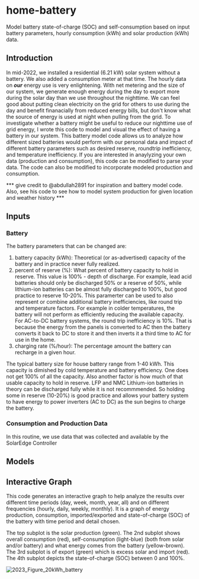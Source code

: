 # home-battery
Model battery state-of-charge (SOC) and self-consumption based on input battery parameters, hourly consumption (kWh) and solar production (kWh) data. 

## Introduction 
In mid-2022, we installed a residential (6.21 kW) solar system without a battery. We also added a consumption meter at that time.  The hourly data on ***our*** energy use is very enlightening. With net metering and the size of our system, we generate enough energy during the day to export more during the solar day than we use throughout the nighttime.  We can feel good about putting clean electricity on the grid for others to use during the day and benefit finanacially from reduced energy bills, but don't know what the source of energy is used at night when pulling from the grid.  To investigate whether a battery might be useful to reduce our nighttime use of grid energy, I wrote this code to model and visual the effect of having a battery in our system.  This battery model code allows us to analyze how different sized batteries would perform with our personal data and impact of different battery parameters such as desired reserve, roundtrip inefficiency, and temperature inefficiency.  If you are interested in anaylyzing your own data (production and consumption), this code can be modified to parse your data.  The code can also be modified to incorporate modeled production and consumption.  

*** give credit to @abdullah2891 for inspiration and battery model code.  Also, see his code to see how to model system production for given location and weather history ***

## Inputs

### Battery
The battery parameters that can be changed are:
1. battery capacity (kWh): Theoretical (or as-advertised) capacity of the battery and in practice never fully realized.
2. percent of reserve (%):  What percent of battery capacity to hold in reserve.  This value is 100% - depth of discharge. For example, lead acid batteries should only be discharged 50% or a reserve of 50%, while lithium-ion batteries can be almost fully discharged to 100%, but good practice to reserve 10-20%. This paramerter can be used to also represent or combine additional battery inefficiencies, like round trip and temperature factors. For example in colder temperatures, the battery will not perform as efficiently reducing the available capacity.  For AC-to-DC battery systems, the round trip inefficiency is 10%.  That is because the energy from the panels is converted to AC then the battery converts it back to DC to store it and then inverts it a third time to AC for use in the home.  
3. charging rate (%/hour):  The percentage amount the battery can recharge in a given hour. 

The typical battery size for house battery range from 1-40 kWh.  This capacity is dimished by cold temperature and battery efficiency.  One does not get 100% of all the capacity.  Also another factor is how much of that usable capacity to hold in reserve.  LFP and NMC Lithium-ion batteries in theory can be discharged fully while it is not recommmended. So holding some in reserve (10-20%) is good practice and allows your battery system to have energy to power inverters (AC to DC) as the sun begins to charge the battery.

### Consumption and Production Data
In this routine, we use data that was collected and available by the SolarEdge Controller

## Models

## Interactive Graph 

This code generates an interactive graph to help analyze the results over different time periods (day, week, month, year, all) and on different frequencies (hourly, daily, weekly, monthly). It is a graph of energy production, consumption, imported/exported and state-of-charge (SOC) of the battery with time period and detail chosen.  

The top subplot is the solar production (green).  The 2nd subplot shows overall consumption (red), self-consumption (light-blue) (both from solar and/or battery) and what energy comes from the battery (yellow-brown).  The 3rd subplot is of export (green) which is excess solar and import (red).  The 4th subplot depicts the state-of-charge (SOC) between 0 and 100%. 

![2023_Figure_20kWh_battery](https://github.com/user-attachments/assets/60982bca-107d-458b-9adb-b25f41e1157d)
